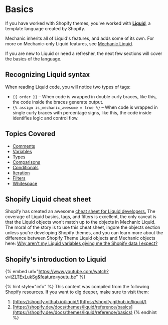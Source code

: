 # Basics

If you have worked with Shopify themes, you've worked with [**Liquid**](https://shopify.github.io/liquid/), a template language created by Shopify.

Mechanic inherits all of Liquid's features, and adds some of its own. For more on Mechanic-only Liquid features, see [Mechanic Liquid](../mechanic-liquid/).

If you are new to Liquid or need a refresher, the next few sections will cover the basics of the language.

## Recognizing Liquid syntax

When reading Liquid code, you will notice two types of tags:

* `{{ order }}` – When code is wrapped in double curly braces, like this, the code inside the braces generate output.
* `{% assign is_mechanic_awesome = true %}` – When code is wrapped in single curly braces with percentage signs, like this, the code inside identifies logic and control flow. 

## Topics Covered

* [Comments](comments.md)
* [Variables](variables/)
* [Types](variables/types.md)
* [Comparisons](operators.md)
* [Conditionals](control-flow/)
* [Iteration](control-flow/iteration.md)
* [Filters](../filters.md)
* [Whitespace](whitespace.md)

## Shopify Liquid cheat sheet

Shopify has created an awesome [cheat sheet for Liquid developers.](https://www.shopify.com/partners/shopify-cheat-sheet) The coverage of Liquid basics, tags, and filters is excellent, the only caveat is that the Liquid objects won't match up to the objects in Mechanic Liquid. The moral of the story is to use this cheat sheet, ingore the objects section unless you're developing Shopify themes, and you can learn more about the difference between Shopify Theme Liquid objects and Mechanic objects here: [Why aren't my Liquid variables giving me the Shopify data I expect?](https://docs.usemechanic.com/article/477-why-arent-my-liquid-variables-giving-me-the-shopify-data-i-expect)

## Shopify's introduction to Liquid

{% embed url="https://www.youtube.com/watch?v=tZLTExLukSg&feature=youtu.be" %}

{% hint style="info" %}
This content was compiled from the following Shopify resources.  If you want to dig deeper, make sure to visit them:

1. [https://shopify.github.io/liquid/](https://shopify.github.io/liquid/)
2. [https://shopify.dev/docs/themes/liquid/reference/basics](https://shopify.dev/docs/themes/liquid/reference/basics)
{% endhint %}

